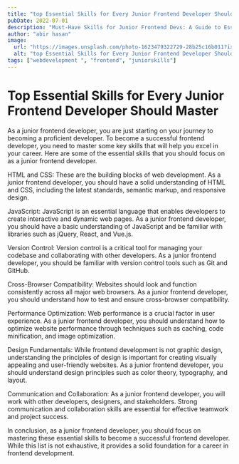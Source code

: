 ```yaml
---
title: "top Essential Skills for Every Junior Frontend Developer Should Master"
pubDate: 2022-07-01
description: "Must-Have Skills for Junior Frontend Devs: A Guide to Essential Expertise for Success"
author: "abir hasan"
image:
  url: "https://images.unsplash.com/photo-1623479322729-28b25c16b011?ixlib=rb-4.0.3&ixid=MnwxMjA3fDB8MHxwaG90by1wYWdlfHx8fGVufDB8fHx8&auto=format&fit=crop&w=870&q=80"
  alt: "top Essential Skills for Every Junior Frontend Developer Should Master"
tags: ["webdevelopment ", "frontend", "juniorskills"]
---
```


# Top Essential Skills for Every Junior Frontend Developer Should Master

As a junior frontend developer, you are just starting on your journey to becoming a proficient developer. To become a successful frontend developer, you need to master some key skills that will help you excel in your career. Here are some of the essential skills that you should focus on as a junior frontend developer.

HTML and CSS: These are the building blocks of web development. As a junior frontend developer, you should have a solid understanding of HTML and CSS, including the latest standards, semantic markup, and responsive design.

JavaScript: JavaScript is an essential language that enables developers to create interactive and dynamic web pages. As a junior frontend developer, you should have a basic understanding of JavaScript and be familiar with libraries such as jQuery, React, and Vue.js.

Version Control: Version control is a critical tool for managing your codebase and collaborating with other developers. As a junior frontend developer, you should be familiar with version control tools such as Git and GitHub.

Cross-Browser Compatibility: Websites should look and function consistently across all major web browsers. As a junior frontend developer, you should understand how to test and ensure cross-browser compatibility.

Performance Optimization: Web performance is a crucial factor in user experience. As a junior frontend developer, you should understand how to optimize website performance through techniques such as caching, code minification, and image optimization.

Design Fundamentals: While frontend development is not graphic design, understanding the principles of design is important for creating visually appealing and user-friendly websites. As a junior frontend developer, you should understand design principles such as color theory, typography, and layout.

Communication and Collaboration: As a junior frontend developer, you will work with other developers, designers, and stakeholders. Strong communication and collaboration skills are essential for effective teamwork and project success.

In conclusion, as a junior frontend developer, you should focus on mastering these essential skills to become a successful frontend developer. While this list is not exhaustive, it provides a solid foundation for a career in frontend development.
